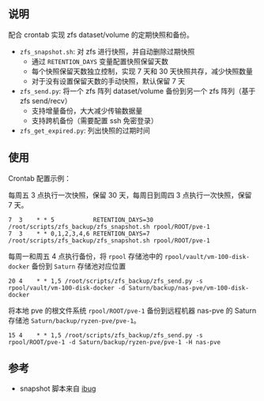 ## 说明

配合 crontab 实现 zfs dataset/volume 的定期快照和备份。

- `zfs_snapshot.sh`: 对 zfs 进行快照，并自动删除过期快照
  - 通过 `RETENTION_DAYS` 变量配置快照保留天数
  - 每个快照保留天数独立控制，实现 7 天和 30 天快照共存，减少快照数量
  - 对于没有设置保留天数的手动快照，默认保留 7 天
- `zfs_send.py`: 将一个 zfs 阵列 dataset/volume 备份到另一个 zfs 阵列（基于 zfs send/recv）
  - 支持增量备份，大大减少传输数据量
  - 支持跨机备份（需要配置 ssh 免密登录）
- `zfs_get_expired.py`: 列出快照的过期时间

## 使用

Crontab 配置示例：

每周五 3 点执行一次快照，保留 30 天，每周日到周四 3 点执行一次快照，保留 7 天。
```shell
7  3    * * 5           RETENTION_DAYS=30 /root/scripts/zfs_backup/zfs_snapshot.sh rpool/ROOT/pve-1
7  3    * * 0,1,2,3,4,6 RETENTION_DAYS=7  /root/scripts/zfs_backup/zfs_snapshot.sh rpool/ROOT/pve-1
```

每周一和周五 4 点执行备份，将 `rpool` 存储池中的 `rpool/vault/vm-100-disk-docker` 备份到 `Saturn` 存储池对应位置
```shell
20 4    * * 1,5 /root/scripts/zfs_backup/zfs_send.py -s rpool/vault/vm-100-disk-docker -d Saturn/backup/nas-pve/vm-100-disk-docker
```
将本地 pve 的根文件系统 `rpool/ROOT/pve-1` 备份到远程机器 nas-pve 的 Saturn 存储池 `Saturn/backup/ryzen-pve/pve-1`。
```shell
15 4    * * 1,5 /root/scripts/zfs_backup/zfs_send.py -s rpool/ROOT/pve-1 -d Saturn/backup/ryzen-pve/pve-1 -H nas-pve
```

## 参考

- snapshot 脚本来自 [ibug](https://ibug.io/blog/2024/05/migrate-rootfs-to-zfs/)